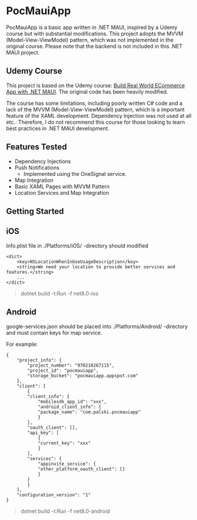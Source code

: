 # PocMauiApp

PocMauiApp is a basic app written in .NET MAUI, inspired by a Udemy course but with substantial modifications. This project adopts the MVVM (Model-View-ViewModel) pattern, which was not implemented in the original course. Please note that the backend is not included in this .NET MAUI project.

## Udemy Course

This project is based on the Udemy course: [Build Real World ECommerce App with .NET MAUI](https://www.udemy.com/course/build-real-world-ecommerce-app-with-net-maui/). The original code has been heavily modified.

The course has some limitations, including poorly written C# code and a lack of the MVVM (Model-View-ViewModel) pattern, which is a important feature of the XAML development. Dependency Injection was not used at all etc..
Therefore, I do not recommend this course for those looking to learn best practices in .NET MAUI development.

## Features Tested

- Dependency Injections
- Push Notifications
  - Implemented using the OneSignal service.
- Map Integration
- Basic XAML Pages with MVVM Pattern
- Location Services and Map Integration

## Getting Started

## iOS

Info.plist file in ./Platforms/iOS/ -directory should modified

    <dict>
        <key>NSLocationWhenInUseUsageDescription</key>
        <string>We need your location to provide better services and features.</string>
        ...
    </dict>

> dotnet build -t:Run -f net8.0-ios


## Android

google-services.json should be placed into ./Platforms/Android/ -directory and must contain keys for map service.

For example:

    {
        "project_info": {
            "project_number": "970210267115",
            "project_id": "pocmauiapp",
            "storage_bucket": "pocmauiapp.appspot.com"
        },
        "client": [
            {
            "client_info": {
                "mobilesdk_app_id": "xxx",
                "android_client_info": {
                "package_name": "com.palski.pocmauiapp"
                }
            },
            "oauth_client": [],
            "api_key": [
                {
                "current_key": "xxx"
                }
            ],
            "services": {
                "appinvite_service": {
                "other_platform_oauth_client": []
                }
            }
            }
        ],
        "configuration_version": "1"
    }

> dotnet build -t:Run -f net8.0-android


